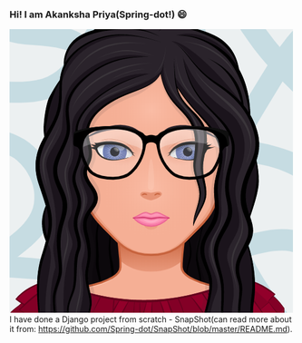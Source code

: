 ### Hi! I am Akanksha Priya(Spring-dot!)  :smile:
![github profile logo](https://github.com/Spring-dot/Spring-dot/blob/master/myAvatar.png)
<br>
I have done a Django project from scratch - SnapShot(can read more about it from: https://github.com/Spring-dot/SnapShot/blob/master/README.md).
<!--
**Spring-dot/Spring-dot** is a ✨ _special_ ✨ repository because its `README.md` (this file) appears on your GitHub profile.

Here are some ideas to get you started:

- 🔭 I’m currently working on ...
- 🌱 I’m currently learning ...
- 👯 I’m looking to collaborate on ...
- 🤔 I’m looking for help with ...
- 💬 Ask me about ...
- 📫 How to reach me: ...
- 😄 Pronouns: ...
- ⚡ Fun fact: ...
-->
